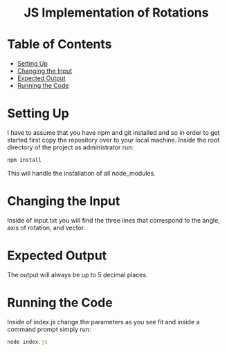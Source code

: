 <h1 align="center">JS Implementation of Rotations</h1>


# Table of Contents

- [Setting Up](#setting-up)
- [Changing the Input](#changing-the-input)
- [Expected Output](#expected-output)
- [Running the Code](#running-the-code)


# Setting Up

I have to assume that you have npm and git installed and so in order to get started first copy the repository over to your local machine. Inside the root directory of the project as administrator run:
```js
npm install
```
This will handle the installation of all node_modules.


# Changing the Input

Inside of input.txt you will find the three lines that correspond to the angle, axis of rotation, and vector. 


# Expected Output

The output will always be up to 5 decimal places.


# Running the Code

Inside of index.js change the parameters as you see fit and inside a command prompt simply run:
```js
node index.js
```